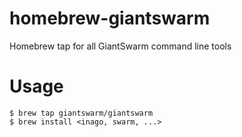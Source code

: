# homebrew-giantswarm
Homebrew tap for all GiantSwarm command line tools

# Usage

```
$ brew tap giantswarm/giantswarm
$ brew install <inago, swarm, ...>
```
